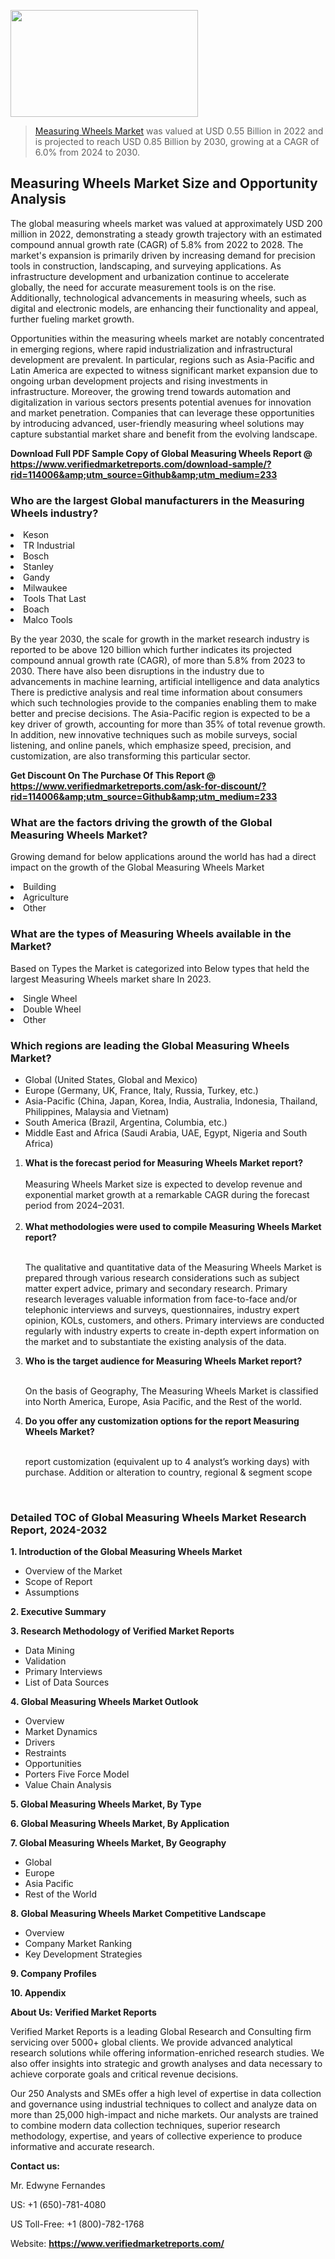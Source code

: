 
<img src="https://ffe5etoiles.com/wp-content/uploads/2024/12/MST1-300x171.png" alt="" width="300" height="171" class="alignnone size-medium wp-image-20088" /><blockquote><p><p><a href="https://www.verifiedmarketreports.com/download-sample/?rid=114006&utm_source=Github&utm_medium=233" target="_blank">Measuring Wheels Market</a> was valued at USD 0.55 Billion in 2022 and is projected to reach USD 0.85 Billion by 2030, growing at a CAGR of 6.0% from 2024 to 2030.</p></blockquote><p><h2>Measuring Wheels Market Size and Opportunity Analysis</h2> <p>The global measuring wheels market was valued at approximately USD 200 million in 2022, demonstrating a steady growth trajectory with an estimated compound annual growth rate (CAGR) of 5.8% from 2022 to 2028. The market's expansion is primarily driven by increasing demand for precision tools in construction, landscaping, and surveying applications. As infrastructure development and urbanization continue to accelerate globally, the need for accurate measurement tools is on the rise. Additionally, technological advancements in measuring wheels, such as digital and electronic models, are enhancing their functionality and appeal, further fueling market growth.</p> <p>Opportunities within the measuring wheels market are notably concentrated in emerging regions, where rapid industrialization and infrastructural development are prevalent. In particular, regions such as Asia-Pacific and Latin America are expected to witness significant market expansion due to ongoing urban development projects and rising investments in infrastructure. Moreover, the growing trend towards automation and digitalization in various sectors presents potential avenues for innovation and market penetration. Companies that can leverage these opportunities by introducing advanced, user-friendly measuring wheel solutions may capture substantial market share and benefit from the evolving landscape.</p> </p><p class=""><strong>Download Full PDF Sample Copy of Global Measuring Wheels Report @ <a href="https://www.verifiedmarketreports.com/download-sample/?rid=114006&amp;utm_source=Github&amp;utm_medium=233" target="_blank">https://www.verifiedmarketreports.com/download-sample/?rid=114006&amp;utm_source=Github&amp;utm_medium=233</a></strong></p><h3 id="" class="">Who are the largest Global manufacturers in the Measuring Wheels industry?</h3><p><li>Keson</li><li> TR Industrial</li><li> Bosch</li><li> Stanley</li><li> Gandy</li><li> Milwaukee</li><li> Tools That Last</li><li> Boach</li><li> Malco Tools</li></p><div class=""><div class="" dir="" data-message-author-role="" data-message-id="" data-message-model-slug=""><div class=""><div class=""><div class=""><div class="" dir="" data-message-author-role="" data-message-id="" data-message-model-slug=""><div class=""><div class=""><p>By the year 2030, the scale for growth in the market research industry is reported to be above 120 billion which further indicates its projected compound annual growth rate (CAGR), of more than 5.8% from 2023 to 2030. There have also been disruptions in the industry due to advancements in machine learning, artificial intelligence and data analytics There is predictive analysis and real time information about consumers which such technologies provide to the companies enabling them to make better and precise decisions. The Asia-Pacific region is expected to be a key driver of growth, accounting for more than 35% of total revenue growth. In addition, new innovative techniques such as mobile surveys, social listening, and online panels, which emphasize speed, precision, and customization, are also transforming this particular sector.</p><p><strong>Get Discount On The Purchase Of This Report @&nbsp; <a href="https://www.verifiedmarketreports.com/ask-for-discount/?rid=114006&amp;utm_source=Github&amp;utm_medium=233" target="_blank">https://www.verifiedmarketreports.com/ask-for-discount/?rid=114006&amp;utm_source=Github&amp;utm_medium=233</a></strong></p></div></div></div></div></div></div></div></div><h3 id="" class="">What are the factors driving the growth of the Global Measuring Wheels Market?</h3><p id="" class="">Growing demand for below applications around the world has had a direct impact on the growth of the Global Measuring Wheels Market</p><p id="" class=""><li>Building</li><li> Agriculture</li><li> Other</li></p><h3 id="" class="">What are the types of Measuring Wheels available in the Market?</h3><p id="" class="">Based on Types the Market is categorized into Below types that held the largest Measuring Wheels market share In 2023.</p><p id="" class=""><li>Single Wheel</li><li> Double Wheel</li><li> Other</li></p><h3 id="" class="">Which regions are leading the Global Measuring Wheels Market?</h3><ul><li>Global (United States, Global and Mexico)</li><li>Europe (Germany, UK, France, Italy, Russia, Turkey, etc.)</li><li>Asia-Pacific (China, Japan, Korea, India, Australia, Indonesia, Thailand, Philippines, Malaysia and Vietnam)</li><li>South America (Brazil, Argentina, Columbia, etc.)</li><li>Middle East and Africa (Saudi Arabia, UAE, Egypt, Nigeria and South Africa)</li></ul><p><ol><li><strong>What is the forecast period for Measuring Wheels Market report?<br /></strong><br /><span data-sheets-root="1" data-sheets-value="{&quot;1&quot;:2,&quot;2&quot;:&quot;XXXX size is expected to develop revenue and exponential market growth at a remarkable CAGR during the forecast period from 2024&ndash;2030.&quot;}" data-sheets-userformat="{&quot;2&quot;:12674,&quot;4&quot;:{&quot;1&quot;:2,&quot;2&quot;:16776960},&quot;10&quot;:2,&quot;11&quot;:0,&quot;15&quot;:&quot;Arial&quot;,&quot;16&quot;:12}">Measuring Wheels Market size is expected to develop revenue and exponential market growth at a remarkable CAGR during the forecast period from 2024&ndash;2031.</span><br /><br /></li><li><strong>What methodologies were used to compile Measuring Wheels Market report?<br /><br /></strong><p>The qualitative and quantitative data of the&nbsp;Measuring Wheels Market is prepared through various research considerations such as subject matter expert advice, primary and secondary research. Primary research leverages valuable information from face-to-face and/or telephonic interviews and surveys, questionnaires, industry expert opinion, KOLs, customers, and others. Primary interviews are conducted regularly with industry experts to create in-depth expert information on the market and to substantiate the existing analysis of the data.&nbsp;</p></li><li><strong>Who is the target audience for Measuring Wheels Market report?<br /><br /></strong><p>On the basis of Geography, The&nbsp;Measuring Wheels Market is classified into North America, Europe, Asia Pacific, and the Rest of the world.</p></li><li><strong>Do you offer any customization options for the report Measuring Wheels Market?<br /><br /></strong><p>report customization (equivalent up to 4 analyst&rsquo;s working days) with purchase. Addition or alteration to country, regional &amp; segment scope</p><p>&nbsp;</p></li></ol></p><h3 id="" class="">Detailed TOC of Global Measuring Wheels Market Research Report, 2024-2032</h3><p id="" class=""><strong>1. Introduction of the Global Measuring Wheels Market</strong></p><ul><li>Overview of the Market</li><li>Scope of Report</li><li>Assumptions</li></ul><p id="" class=""><strong>2. Executive Summary</strong></p><p id="" class=""><strong>3. Research Methodology of&nbsp;Verified Market Reports</strong></p><ul><li>Data Mining</li><li>Validation</li><li>Primary Interviews</li><li>List of Data Sources</li></ul><p id="" class=""><strong>4. Global Measuring Wheels Market Outlook</strong></p><ul><li>Overview</li><li>Market Dynamics</li><li>Drivers</li><li>Restraints</li><li>Opportunities</li><li>Porters Five Force Model</li><li>Value Chain Analysis</li></ul><p id="" class=""><strong>5. Global Measuring Wheels Market, By&nbsp;Type</strong></p><p id="" class=""><strong>6. Global Measuring Wheels Market, By Application</strong></p><p id="" class=""><strong>7. Global Measuring Wheels Market, By Geography</strong></p><ul><li>Global</li><li>Europe</li><li>Asia Pacific</li><li>Rest of the World</li></ul><p id="" class=""><strong>8. Global Measuring Wheels Market Competitive Landscape</strong></p><ul><li>Overview</li><li>Company Market Ranking</li><li>Key Development Strategies</li></ul><p id="" class=""><strong>9. Company Profiles</strong></p><p id="" class=""><strong>10. Appendix</strong></p><p id="" class=""><strong>About Us: Verified Market Reports</strong></p><p id="" class="">Verified Market Reports is a leading Global Research and Consulting firm servicing over 5000+ global clients. We provide advanced analytical research solutions while offering information-enriched research studies. We also offer insights into strategic and growth analyses and data necessary to achieve corporate goals and critical revenue decisions.</p><p id="" class="">Our 250 Analysts and SMEs offer a high level of expertise in data collection and governance using industrial techniques to collect and analyze data on more than 25,000 high-impact and niche markets. Our analysts are trained to combine modern data collection techniques, superior research methodology, expertise, and years of collective experience to produce informative and accurate research.</p><p id="" class=""><strong>Contact us:</strong></p><p id="" class="">Mr. Edwyne Fernandes</p><p id="" class="">US: +1 (650)-781-4080</p><p id="" class="">US Toll-Free: +1 (800)-782-1768</p><p id="" class="">Website: <a target="" data-test-app-aware-link=""><strong>https://www.verifiedmarketreports.com/</strong></a></p>
